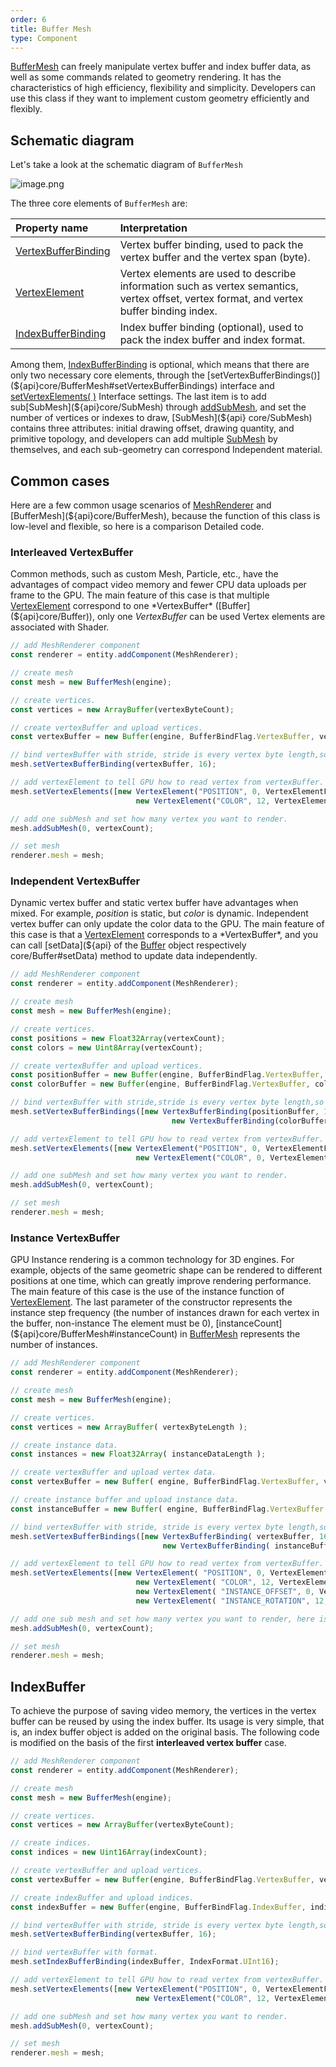 ```yaml
---
order: 6
title: Buffer Mesh
type: Component
---
```


[BufferMesh]() can freely manipulate vertex buffer and index buffer data, as well as some commands related to geometry rendering. It has the characteristics of high efficiency, flexibility and simplicity. Developers can use this class if they want to implement custom geometry efficiently and flexibly.

## Schematic diagram
Let's take a look at the schematic diagram of `BufferMesh`

![image.png](https://gw.alipayobjects.com/mdn/rms_7c464e/afts/img/A*piB3Q4501loAAAAAAAAAAAAAARQnAQ)

The three core elements of `BufferMesh` are:

| Property name | Interpretation |
|:--|:--|
|[VertexBufferBinding](${api}core/VertexBufferBinding)|Vertex buffer binding, used to pack the vertex buffer and the vertex span (byte).|
|[VertexElement](${api}core/VertexElement)|Vertex elements are used to describe information such as vertex semantics, vertex offset, vertex format, and vertex buffer binding index.|
|[IndexBufferBinding](${api}core/IndexBufferBinding)|Index buffer binding (optional), used to pack the index buffer and index format.|

Among them, [IndexBufferBinding](${api}core/IndexBufferBinding) is optional, which means that there are only two necessary core elements, through the [setVertexBufferBindings()](${api}core/BufferMesh#setVertexBufferBindings) interface and [setVertexElements( )](${api}core/BufferMesh#setVertexElements) Interface settings. The last item is to add sub[SubMesh](${api}core/SubMesh) through [addSubMesh](${api}core/BufferMesh#addSubMesh), and set the number of vertices or indexes to draw, [SubMesh](${api} core/SubMesh) contains three attributes: initial drawing offset, drawing quantity, and primitive topology, and developers can add multiple [SubMesh](${api}core/SubMesh) by themselves, and each sub-geometry can correspond Independent material.


## Common cases
Here are a few common usage scenarios of [MeshRenderer](${api}core/MeshRenderer) and [BufferMesh](${api}core/BufferMesh), because the function of this class is low-level and flexible, so here is a comparison Detailed code.

### Interleaved VertexBuffer

<playground src="buffer-mesh-interleaved.ts"></playground>

Common methods, such as custom Mesh, Particle, etc., have the advantages of compact video memory and fewer CPU data uploads per frame to the GPU. The main feature of this case is that multiple [VertexElement](${api}core/VertexElement) correspond to one *VertexBuffer* ([Buffer](${api}core/Buffer)), only one *VertexBuffer* can be used Vertex elements are associated with Shader.

```typescript
// add MeshRenderer component
const renderer = entity.addComponent(MeshRenderer);

// create mesh
const mesh = new BufferMesh(engine);

// create vertices.
const vertices = new ArrayBuffer(vertexByteCount);

// create vertexBuffer and upload vertices.
const vertexBuffer = new Buffer(engine, BufferBindFlag.VertexBuffer, vertices);

// bind vertexBuffer with stride, stride is every vertex byte length,so the value is 16.
mesh.setVertexBufferBinding(vertexBuffer, 16);

// add vertexElement to tell GPU how to read vertex from vertexBuffer.
mesh.setVertexElements([new VertexElement("POSITION", 0, VertexElementFormat.Vector3, 0),
                            new VertexElement("COLOR", 12, VertexElementFormat.NormalizedUByte4, 0)]);

// add one subMesh and set how many vertex you want to render.
mesh.addSubMesh(0, vertexCount);

// set mesh
renderer.mesh = mesh;
```
### Independent VertexBuffer

<playground src="buffer-mesh-independent.ts"></playground>

Dynamic vertex buffer and static vertex buffer have advantages when mixed. For example, *position* is static, but *color* is dynamic. Independent vertex buffer can only update the color data to the GPU. The main feature of this case is that a [VertexElement](${api}core/VertexElement) corresponds to a *VertexBuffer*, and you can call [setData](${api} of the [Buffer](${api}core/Buffer) object respectively core/Buffer#setData) method to update data independently.

```typescript
// add MeshRenderer component
const renderer = entity.addComponent(MeshRenderer);

// create mesh
const mesh = new BufferMesh(engine);

// create vertices.
const positions = new Float32Array(vertexCount);
const colors = new Uint8Array(vertexCount);

// create vertexBuffer and upload vertices.
const positionBuffer = new Buffer(engine, BufferBindFlag.VertexBuffer, positions);
const colorBuffer = new Buffer(engine, BufferBindFlag.VertexBuffer, colors);

// bind vertexBuffer with stride,stride is every vertex byte length,so the value is 12.
mesh.setVertexBufferBindings([new VertexBufferBinding(positionBuffer, 12),
                                 	new VertexBufferBinding(colorBuffer, 4)]);

// add vertexElement to tell GPU how to read vertex from vertexBuffer.
mesh.setVertexElements([new VertexElement("POSITION", 0, VertexElementFormat.Vector3, 0),
                            new VertexElement("COLOR", 0, VertexElementFormat.NormalizedUByte4, 1)]);

// add one subMesh and set how many vertex you want to render.
mesh.addSubMesh(0, vertexCount);

// set mesh
renderer.mesh = mesh;
```


### Instance VertexBuffer

<playground src="buffer-mesh-instance.ts"></playground>

GPU Instance rendering is a common technology for 3D engines. For example, objects of the same geometric shape can be rendered to different positions at one time, which can greatly improve rendering performance. The main feature of this case is the use of the instance function of [VertexElement](${api}core/VertexElement). The last parameter of the constructor represents the instance step frequency (the number of instances drawn for each vertex in the buffer, non-instance The element must be 0), [instanceCount](${api}core/BufferMesh#instanceCount) in [BufferMesh](${api}core/BufferMesh) represents the number of instances.

```typescript
// add MeshRenderer component
const renderer = entity.addComponent(MeshRenderer);

// create mesh
const mesh = new BufferMesh(engine);

// create vertices.
const vertices = new ArrayBuffer( vertexByteLength );

// create instance data.
const instances = new Float32Array( instanceDataLength );

// create vertexBuffer and upload vertex data.
const vertexBuffer = new Buffer( engine, BufferBindFlag.VertexBuffer, vertices );

// create instance buffer and upload instance data.
const instanceBuffer = new Buffer( engine, BufferBindFlag.VertexBuffer, instances );

// bind vertexBuffer with stride, stride is every vertex byte length,so the value is 16.
mesh.setVertexBufferBindings([new VertexBufferBinding( vertexBuffer, 16 ),
                                  new VertexBufferBinding( instanceBuffer, 12 )]);

// add vertexElement to tell GPU how to read vertex from vertexBuffer.
mesh.setVertexElements([new VertexElement( "POSITION", 0, VertexElementFormat.Vector3, 0 ),
                            new VertexElement( "COLOR", 12, VertexElementFormat.NormalizedUByte4, 0 ),
                            new VertexElement( "INSTANCE_OFFSET", 0, VertexElementFormat.Vector3, 1 , 1 ),
                            new VertexElement( "INSTANCE_ROTATION", 12, VertexElementFormat.Vector3, 1 , 1 )]]);

// add one sub mesh and set how many vertex you want to render, here is full vertexCount.
mesh.addSubMesh(0, vertexCount);

// set mesh
renderer.mesh = mesh;
```


## IndexBuffer
To achieve the purpose of saving video memory, the vertices in the vertex buffer can be reused by using the index buffer. Its usage is very simple, that is, an index buffer object is added on the original basis. The following code is modified on the basis of the first **interleaved vertex buffer** case.

```typescript
// add MeshRenderer component
const renderer = entity.addComponent(MeshRenderer);

// create mesh
const mesh = new BufferMesh(engine);

// create vertices.
const vertices = new ArrayBuffer(vertexByteCount);

// create indices.
const indices = new Uint16Array(indexCount);

// create vertexBuffer and upload vertices.
const vertexBuffer = new Buffer(engine, BufferBindFlag.VertexBuffer, vertices);

// create indexBuffer and upload indices.
const indexBuffer = new Buffer(engine, BufferBindFlag.IndexBuffer, indices);

// bind vertexBuffer with stride, stride is every vertex byte length,so the value is 16.
mesh.setVertexBufferBinding(vertexBuffer, 16);

// bind vertexBuffer with format.
mesh.setIndexBufferBinding(indexBuffer, IndexFormat.UInt16);

// add vertexElement to tell GPU how to read vertex from vertexBuffer.
mesh.setVertexElements([new VertexElement("POSITION", 0, VertexElementFormat.Vector3, 0),
                            new VertexElement("COLOR", 12, VertexElementFormat.NormalizedUByte4, 0)]);

// add one subMesh and set how many vertex you want to render.
mesh.addSubMesh(0, vertexCount);

// set mesh
renderer.mesh = mesh;
```